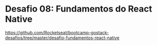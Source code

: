 # Desafio 08: Fundamentos do React Native

https://github.com/Rocketseat/bootcamp-gostack-desafios/tree/master/desafio-fundamentos-react-native

